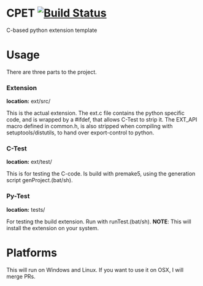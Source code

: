 # CPET  [![Build Status](https://jocani.dk/buildStatus/icon?job=CPET%2Fmaster)](https://jocani.dk/job/CPET/job/master/)
C-based python extension template

# Usage
There are three parts to the project.

### Extension
**location:** ext/src/

This is the actual extension.
The ext.c file contains the python specific code, and is wrapped by a #ifdef, that allows C-Test to strip it.
The EXT_API macro defined in common.h, is also stripped when compiling with setuptools/distutils, to hand over export-control to python.

### C-Test
**location:** ext/test/

This is for testing the C-code.
Is build with premake5, using the generation script genProject.(bat/sh).

### Py-Test
**location:** tests/

For testing the build extension.
Run with runTest.(bat/sh). **NOTE**: This will install the extension on your system.


# Platforms
This will run on Windows and Linux.
If you want to use it on OSX, I will merge PRs.
